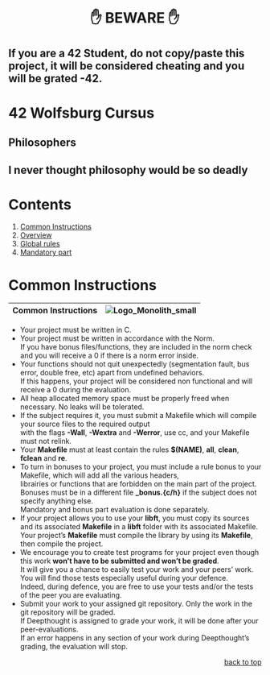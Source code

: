 <h1 align="center">✋ BEWARE ✋</h1>

## If you are a 42 Student, do not copy/paste this project, it will be considered cheating and you will be grated -42.

# 42 Wolfsburg Cursus 
## Philosophers
## I never thought philosophy would be so deadly

# Contents

1. [Common Instructions](#common)
2. [Overview](#overview)
3. [Global rules](#global)
4. [Mandatory part](#manda)

# <a name="common">Common Instructions</a>

| Common Instructions | ![Logo_Monolith_small](https://user-images.githubusercontent.com/120580537/209333599-dc44418d-8ee7-42b6-8a4a-7ff328778d87.png) |
| ----- | ----- |
* Your project must be written in C.
* Your project must be written in accordance with the Norm. <br>If you have bonus files/functions, they are included in the norm check and you will receive a 0 if there is a norm error inside.
* Your functions should not quit unexpectedly (segmentation fault, bus error, double free, etc) apart from undefined behaviors. <br>If this happens, your project will be considered non functional and will receive a 0 during the evaluation.
* All heap allocated memory space must be properly freed when necessary. No leaks will be tolerated.
* If the subject requires it, you must submit a Makefile which will compile your source files to the required output <br>with the flags **-Wall**, **-Wextra** and **-Werror**, use cc, and your Makefile must not relink.
* Your **Makefile** must at least contain the rules **$(NAME)**, **all**, **clean**, **fclean** and **re**.
* To turn in bonuses to your project, you must include a rule bonus to your Makefile, which will add all the various headers, <br>librairies or functions that are forbidden on the main part of the project. <br>Bonuses must be in a different file **_bonus.{c/h}** if the subject does not specify anything else. <br>Mandatory and bonus part evaluation is done separately.
* If your project allows you to use your **libft**, you must copy its sources and its associated **Makefile** in a **libft** folder with its associated Makefile. Your project’s **Makefile** must compile the library by using its **Makefile**, then compile the project.
* We encourage you to create test programs for your project even though this work **won’t have to be submitted and won’t be graded**. <br>It will give you a chance to easily test your work and your peers’ work. You will find those tests especially useful during your defence. <br>Indeed, during defence, you are free to use your tests and/or the tests of the peer you are evaluating.
* Submit your work to your assigned git repository. Only the work in the git repository will be graded. <br>If Deepthought is assigned to grade your work, it will be done after your peer-evaluations. <br>If an error happens in any section of your work during Deepthought’s grading, the evaluation will stop.

<p align="right">
 <a href="https://github.com/Cerberus2290/Minitalk#-beware-">back to top</a>
</p>